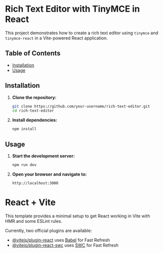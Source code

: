 # Rich Text Editor with TinyMCE in React

This project demonstrates how to create a rich text editor using `tinymce` and `tinymce-react` in a Vite-powered React application.

## Table of Contents

- [Installation](#installation)
- [Usage](#usage)

## Installation

1. **Clone the repository:**
    ```bash
    git clone https://github.com/your-username/rich-text-editor.git
    cd rich-text-editor
    ```

2. **Install dependencies:**
    ```bash
    npm install
    ```

## Usage

1. **Start the development server:**
    ```bash
    npm run dev
    ```

2. **Open your browser and navigate to:**
    ```
    http://localhost:3000
    ```

# React + Vite
This template provides a minimal setup to get React working in Vite with HMR and some ESLint rules.

Currently, two official plugins are available:

- [@vitejs/plugin-react](https://github.com/vitejs/vite-plugin-react/blob/main/packages/plugin-react/README.md) uses [Babel](https://babeljs.io/) for Fast Refresh
- [@vitejs/plugin-react-swc](https://github.com/vitejs/vite-plugin-react-swc) uses [SWC](https://swc.rs/) for Fast Refresh
